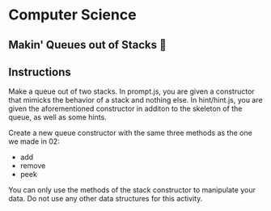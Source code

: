 # Computer Science

## Makin' Queues out of Stacks 🤯

## Instructions
Make a queue out of two stacks. In prompt.js, you are given a constructor that mimicks the behavior of a stack and nothing else. In hint/hint.js, you are given the aforementioned constructor in additon to the skeleton of the queue, as well as some hints.

Create a new queue constructor with the same three methods as the one we made in 02:

- add
- remove
- peek

You can only use the methods of the stack constructor to manipulate your data. Do not use any other data structures for this activity.